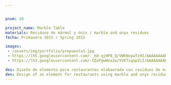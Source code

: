 ```yaml
---


pnum: 10

project_name: Marble Table
materials: Residuos de mármol y ónix / marble and onyx residues
fecha: Primavera 2015 / Spring 2015

images:
 - /assets/img/portfolio/propuesta1.jpg
 - https://lh5.googleusercontent.com/-_h8-qjHP8_Q/VWKNxpwTx9I/AAAAAAAAR2o/KWzCowi8Zpc/w769-h577-no/mesa%2B2.jpg
 - https://lh3.googleusercontent.com/-tQxPgwWea2w/VVKTsqopZcI/AAAAAAAARhE/kMNuTlxNBWo/w385-h577-no/IMG_4974.JPG

des: Diseño de elemento para restaurantes elabaorada con residuos de mármol y ónix. Proyecto de Tesina Primavera 2015.
den: Design of an element for restaurants using marble and onyx residues. Thesis Proyect, Spring 2015
---
```

